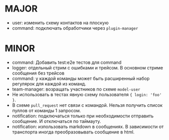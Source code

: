 # MAJOR
* user: изменить схему контактов на плоскую
* command: подключать обработчики через `plugin-manager`

# MINOR
* command: Добавить test:e2e тестов для command
* logger: отдельный стрим с ошибками и трейсом. В основном стриме сообщения без трейсов
* command: у каждой команды может быть расширенный набор регулярок для каждой из команд.
* team-manager: возращать участников по схеме `model-user`
* Не использовать в тестах явную схему пользователя `{ login: 'foo' }`.
* В схеме `pull_request` нет связи с командой. Нельзя получить список пуллов от команды 1 запросом.
* notification: подключаться только при необходимости отправить сообщение. И отключаться по таймауту.
* notification: изпользовать markdown в сообщениях. В зависимости от транспорта иногда преобразовывать сообщение в html.

